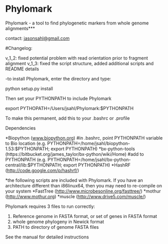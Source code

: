 Phylomark
=========
Phylomark - a tool to find phylogenetic markers from whole genome alignments***

contact: jasonsahl@gmail.com

#Changelog:

v_1_2: fixed potential problem with read orientation prior to fragment alignment
v_1_3: fixed the script structure, added additional scripts and README details

-to install Phylomark, enter the directory and type:

python setup.py install

Then set your PYTHONPATH to include Phylomark

export PYTHOPATH=/Users/jsahl/Phylomark:$PYTHONPATH

To make this permanent, add this to your .bashrc or .profile

Dependencies

*Biopython (www.biopython.org) #in .bashrc, point PYTHONPATH variable to Bio location
 (e.g. PYTHONPATH=/home/jsahl/biopython-1.53:$PYTHONPATH; export PYTHONPATH)
*bx-python-tools (https://bitbucket.org/james_taylor/bx-python/wiki/Home) #add to PYTHONPATH
 (e.g. PYTHONPATH=/home/jsahl/bx-python-central/lib:$PYTHONPATH; export PYTHONPATH)
*HashRF (http://code.google.com/p/hashrf/)

*the following scripts are included with Phylomark.  If you have an architecture different
than i86linux64, then you may need to re-compile on your system
*FastTree (http://www.microbesonline.org/fasttree/)
*mothur (http://www.mothur.org)
*muscle (http://www.drive5.com/muscle/)

Phylomark requires 3 files to run correctly:

1. Reference genome in FASTA format, or set of genes in FASTA format
2. whole genome phylogeny in Newick format
3. PATH to directory of genome FASTA files

See the manual for detailed instructions
